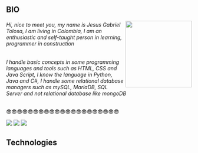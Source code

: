 <!---
gabotolosa/gabotolosa is a ✨ special ✨ repository because its `README.md` (this file) appears on your GitHub profile.
You can click the Preview link to take a look at your changes.
--->
## BIO

<img src="https://github-readme-stats.vercel.app/api?username=gabotolosa&show_icons=true&hide_border=true&&count_private=true&include_all_commits=true&theme=tokyonight" height="180em" align="right"/>

###### Hi, nice to meet you, my name is Jesus Gabriel Tolosa, I am living in Colombia, I am an enthusiastic and self-taught person in learning, programmer in construction

###### I handle basic concepts in some programming languages ​​and tools such as HTML, CSS and Java Script, I know the language in Python, Java and C#, I handle some relational database managers such as mySQL, MariaDB, SQL Server and not relational database like mongoDB

😎😎😎😎😎😎😎😎😎😎😎😎😎😎😎😎😎😎😎😎😎

![](https://codigoonclick.com/wp-content/uploads/2018/02/mejores-lenguajes-de-programacion-2018.jpg)
![](https://1000marcas.net/wp-content/uploads/2020/11/Java-logo.png )
![](https://www.fixedbuffer.com/wp-content/uploads/2019/06/reflexion.png)
## Technologies 
